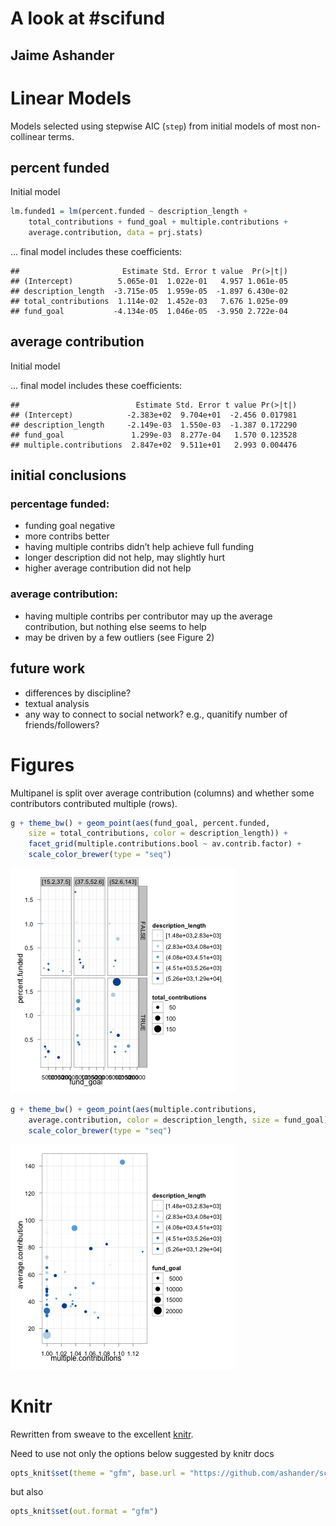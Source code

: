 

A look at #scifund
======

Jaime Ashander
-----


# Linear Models #

Models selected using stepwise AIC (`step`) from initial models of most non-collinear terms. 




## percent funded ##

Initial model
```r
lm.funded1 = lm(percent.funded ~ description_length + 
    total_contributions + fund_goal + multiple.contributions + 
    average.contribution, data = prj.stats)
```



... final model includes these coefficients:



```
##                       Estimate Std. Error t value  Pr(>|t|)
## (Intercept)          5.065e-01  1.022e-01   4.957 1.061e-05
## description_length  -3.715e-05  1.959e-05  -1.897 6.430e-02
## total_contributions  1.114e-02  1.452e-03   7.676 1.025e-09
## fund_goal           -4.134e-05  1.046e-05  -3.950 2.722e-04
```



## average contribution ##

Initial model



... final model includes these coefficients:



```
##                          Estimate Std. Error t value Pr(>|t|)
## (Intercept)            -2.383e+02  9.704e+01  -2.456 0.017981
## description_length     -2.149e-03  1.550e-03  -1.387 0.172290
## fund_goal               1.299e-03  8.277e-04   1.570 0.123528
## multiple.contributions  2.847e+02  9.511e+01   2.993 0.004476
```



## initial conclusions ##

### percentage funded: ###

* funding goal negative 
* more contribs better 
* having multiple contribs didn’t help achieve full funding 
* longer description did not help, may slightly hurt 
* higher average contribution did not help

### average contribution: ###

* having multiple contribs per contributor may up the average
contribution, but nothing else seems to help 
* may be driven by a few outliers (see Figure 2)


## future work ## 

* differences by discipline?
* textual analysis
* any way to connect to social network? e.g., quanitify number of friends/followers?


# Figures #





Multipanel is split over average contribution (columns) and whether some contributors contributed multiple (rows).

```r
g + theme_bw() + geom_point(aes(fund_goal, percent.funded, 
    size = total_contributions, color = description_length)) + 
    facet_grid(multiple.contributions.bool ~ av.contrib.factor) + 
    scale_color_brewer(type = "seq")
```
![plot of chunk percent-funded](https://github.com/ashander/scifundstats/raw/master/percent-funded.png)



```r
g + theme_bw() + geom_point(aes(multiple.contributions, 
    average.contribution, color = description_length, size = fund_goal)) + 
    scale_color_brewer(type = "seq")
```
![plot of chunk average-contribution](https://github.com/ashander/scifundstats/raw/master/average-contribution.png)


# Knitr #

Rewritten from sweave to the excellent [knitr](http://yihui.github.com/knitr/).

Need to use not only the options below suggested by knitr docs

```r
opts_knit$set(theme = "gfm", base.url = "https://github.com/ashander/scifundstats/raw/master/")
```



but also 

```r
opts_knit$set(out.format = "gfm")
```






